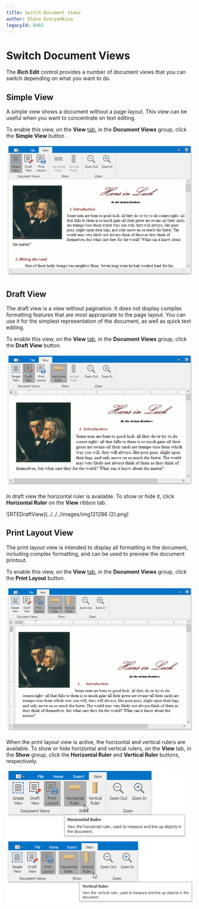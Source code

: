 ```yaml
---
title: Switch Document Views
author: Elena Dvoryadkina
legacyId: 8465
---
```

# Switch Document Views
The **Rich Edit** control provides a number of document views that you can switch depending on what you want to do.

## Simple View
A simple view shows a document without a page layout. This view can be useful when you want to concentrate on text editing.

To enable this view, on the **View** [ tab](../text-editor-ui/ribbon-interface.md), in the **Document Views** group, click the **Simple View** button .

![RTESimpleView](../../../images/img121284.png)

## Draft View
The draft view is a view without pagination. It does not display complex formatting features that are most appropriate to the page layout. You can use it for the simplest representation of the document, as well as quick text editing.

To enable this view, on the **View** [ tab](../text-editor-ui/ribbon-interface.md), in the **Document Views** group, click the **Draft View** button.

![RTEDraftView](../../../images/img121285.png)

In draft view the horizontal ruler is available. To show or hide it, click **Horizontal Ruler** on the **View** ribbon tab.

![RTEDraftView](../../../images/img121286 (2).png)

## Print Layout View
The print layout view is intended to display all formatting in the document, including complex formatting, and can be used to preview the document printout.

To enable this view, on the **View** [ tab](../text-editor-ui/ribbon-interface.md), in the **Document Views** group, click the **Print Layout** button.

![RTELayoutView](../../../images/img121287.png)

When the print layout view is active, the horizontal and vertical rulers are available. To show or hide horizontal and vertical rulers, on the **View** tab, in the **Show** group, click the **Horizontal Ruler** and **Vertical Ruler** buttons, respectively.

![RTEHorizontalRuler](../../../images/img121286.png)                  ![RTEVerticalRuler](../../../images/img121288.png)
